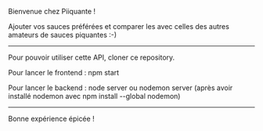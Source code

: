 Bienvenue chez Piiquante ! 
 
Ajouter vos sauces préférées et comparer les avec celles des autres amateurs de sauces piquantes :-)

---

Pour pouvoir utiliser cette API, cloner ce repository.

Pour lancer le frontend : npm start

Pour lancer le backend : node server ou nodemon server (après avoir installé nodemon avec npm install --global nodemon)

---

Bonne expérience épicée !

